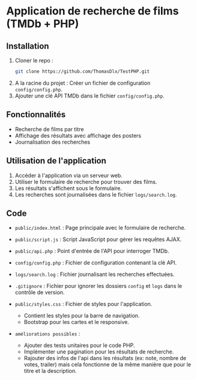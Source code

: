 # Application de recherche de films (TMDb + PHP)

## Installation
1. Cloner le repo :
   ```bash
   git clone https://github.com/ThomasDlx/TestPHP.git
   ```
2. A la racine du projet : Créer un fichier de configuration `config/config.php`.
3. Ajouter une clé API TMDb dans le fichier `config/config.php`.

## Fonctionnalités
- Recherche de films par titre
- Affichage des résultats avec affichage des posters
- Journalisation des recherches

## Utilisation de l'application

1. Accéder à l'application via un serveur web.
2. Utiliser le formulaire de recherche pour trouver des films.
3. Les résultats s'affichent sous le formulaire.
4. Les recherches sont journalisées dans le fichier `logs/search.log`.

## Code

- `public/index.html` : Page principale avec le formulaire de recherche.
- `public/script.js` : Script JavaScript pour gérer les requêtes AJAX.
- `public/api.php` : Point d'entrée de l'API pour interroger TMDb.
- `config/config.php` : Fichier de configuration contenant la clé API.
- `logs/search.log` : Fichier journalisant les recherches effectuées.
- `.gitignore` : Fichier pour ignorer les dossiers `config` et `logs` dans le contrôle de version.
- `public/styles.css` : Fichier de styles pour l'application.
   - Contient les styles pour la barre de navigation.
   - Bootstrap pour les cartes et le responsive.

- `améliorations possibles` : 
  - Ajouter des tests unitaires pour le code PHP.
  - Implémenter une pagination pour les résultats de recherche.
  - Rajouter des infos de l'api dans les résultats (ex: note, nombre de votes, trailer) mais cela fonctionne de la même manière que pour le titre et la description.

